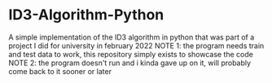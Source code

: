 # ID3-Algorithm-Python


A simple implementation of the ID3 algorithm in python that was part of a project I did for university in february 2022
NOTE 1: the program needs train and test data to work, this repository simply exists to showcase the code
NOTE 2: the program doesn't run and i kinda gave up on it, will probably come back to it sooner or later

